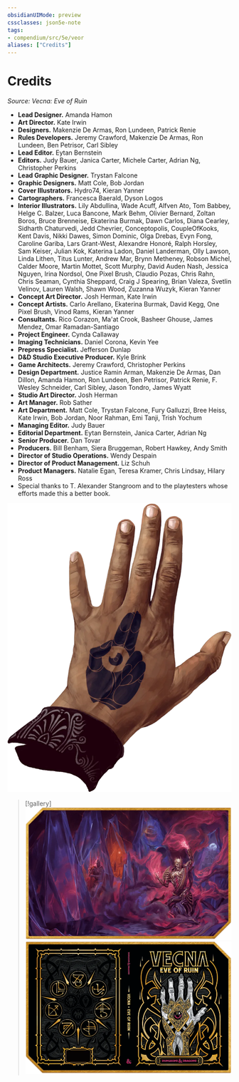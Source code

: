 ```yaml
---
obsidianUIMode: preview
cssclasses: json5e-note
tags:
- compendium/src/5e/veor
aliases: ["Credits"]
---
```

# Credits
*Source: Vecna: Eve of Ruin* 

- **Lead Designer.** Amanda Hamon  
- **Art Director.** Kate Irwin  
- **Designers.** Makenzie De Armas, Ron Lundeen, Patrick Renie  
- **Rules Developers.** Jeremy Crawford, Makenzie De Armas, Ron Lundeen, Ben Petrisor, Carl Sibley  
- **Lead Editor.** Eytan Bernstein  
- **Editors.** Judy Bauer, Janica Carter, Michele Carter, Adrian Ng, Christopher Perkins  
- **Lead Graphic Designer.** Trystan Falcone  
- **Graphic Designers.** Matt Cole, Bob Jordan  
- **Cover Illustrators.** Hydro74, Kieran Yanner  
- **Cartographers.** Francesca Baerald, Dyson Logos  
- **Interior Illustrators.** Lily Abdullina, Wade Acuff, Alfven Ato, Tom Babbey, Helge C. Balzer, Luca Bancone, Mark Behm, Olivier Bernard, Zoltan Boros, Bruce Brenneise, Ekaterina Burmak, Dawn Carlos, Diana Cearley, Sidharth Chaturvedi, Jedd Chevrier, Conceptopolis, CoupleOfKooks, Kent Davis, Nikki Dawes, Simon Dominic, Olga Drebas, Evyn Fong, Caroline Gariba, Lars Grant-West, Alexandre Honoré, Ralph Horsley, Sam Keiser, Julian Kok, Katerina Ladon, Daniel Landerman, Olly Lawson, Linda Lithen, Titus Lunter, Andrew Mar, Brynn Metheney, Robson Michel, Calder Moore, Martin Mottet, Scott Murphy, David Auden Nash, Jessica Nguyen, Irina Nordsol, One Pixel Brush, Claudio Pozas, Chris Rahn, Chris Seaman, Cynthia Sheppard, Craig J Spearing, Brian Valeza, Svetlin Velinov, Lauren Walsh, Shawn Wood, Zuzanna Wuzyk, Kieran Yanner  
- **Concept Art Director.** Josh Herman, Kate Irwin  
- **Concept Artists.** Carlo Arellano, Ekaterina Burmak, David Kegg, One Pixel Brush, Vinod Rams, Kieran Yanner  
- **Consultants.** Rico Corazon, Ma'at Crook, Basheer Ghouse, James Mendez, Omar Ramadan-Santiago  
- **Project Engineer.** Cynda Callaway  
- **Imaging Technicians.** Daniel Corona, Kevin Yee  
- **Prepress Specialist.** Jefferson Dunlap  
- **D&D Studio Executive Producer.** Kyle Brink  
- **Game Architects.** Jeremy Crawford, Christopher Perkins  
- **Design Department.** Justice Ramin Arman, Makenzie De Armas, Dan Dillon, Amanda Hamon, Ron Lundeen, Ben Petrisor, Patrick Renie, F. Wesley Schneider, Carl Sibley, Jason Tondro, James Wyatt  
- **Studio Art Director.** Josh Herman  
- **Art Manager.** Rob Sather  
- **Art Department.** Matt Cole, Trystan Falcone, Fury Galluzzi, Bree Heiss, Kate Irwin, Bob Jordan, Noor Rahman, Emi Tanji, Trish Yochum  
- **Managing Editor.** Judy Bauer  
- **Editorial Department.** Eytan Bernstein, Janica Carter, Adrian Ng  
- **Senior Producer.** Dan Tovar  
- **Producers.** Bill Benham, Siera Bruggeman, Robert Hawkey, Andy Smith  
- **Director of Studio Operations.** Wendy Despain  
- **Director of Product Management.** Liz Schuh  
- **Product Managers.** Natalie Egan, Teresa Kramer, Chris Lindsay, Hilary Ross  
- Special thanks to T. Alexander Stangroom and to the playtesters whose efforts made this a better book.  

![](https://raw.githubusercontent.com/5etools-mirror-3/5etools-img/main/adventure/VEoR/219-15-001.vecna-cultist-tattoo.webp#center)

> [!gallery]
> ![On the Cover: Vecna weaves...](https://raw.githubusercontent.com/5etools-mirror-3/5etools-img/main/adventure/VEoR/220-15-002.vecna-eve-of-ruin-cover.webp#gallery "On the Cover: Vecna weaves a ritual to remake the multiverse to his liking while Kas prepares to slay the lich in this cover by Kieran Yanner.")
> ![On the Alt-Cover: The *Eye...](https://raw.githubusercontent.com/5etools-mirror-3/5etools-img/main/adventure/VEoR/221-15-003.vecna-eve-of-ruin-alt-cover.webp#gallery "On the Alt-Cover: The *Eye and Hand of Vecna* portend terrible doom for existence while the runes on the *Rod of Seven Parts* might offer our heroes some help in this cover by Hydro74.")